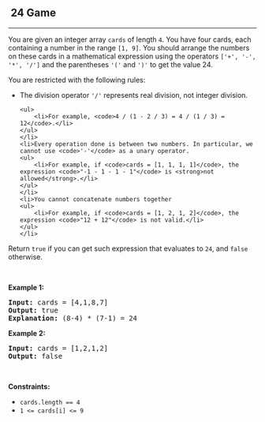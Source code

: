 <h2>  24 Game</h2><hr><div><p>You are given an integer array <code>cards</code> of length <code>4</code>. You have four cards, each containing a number in the range <code>[1, 9]</code>. You should arrange the numbers on these cards in a mathematical expression using the operators <code>['+', '-', '*', '/']</code> and the parentheses <code>'('</code> and <code>')'</code> to get the value 24.</p>

<p>You are restricted with the following rules:</p>

<ul>
	<li>The division operator <code>'/'</code> represents real division, not integer division.

	<ul>
		<li>For example, <code>4 / (1 - 2 / 3) = 4 / (1 / 3) = 12</code>.</li>
	</ul>
	</li>
	<li>Every operation done is between two numbers. In particular, we cannot use <code>'-'</code> as a unary operator.
	<ul>
		<li>For example, if <code>cards = [1, 1, 1, 1]</code>, the expression <code>"-1 - 1 - 1 - 1"</code> is <strong>not allowed</strong>.</li>
	</ul>
	</li>
	<li>You cannot concatenate numbers together
	<ul>
		<li>For example, if <code>cards = [1, 2, 1, 2]</code>, the expression <code>"12 + 12"</code> is not valid.</li>
	</ul>
	</li>
</ul>

<p>Return <code>true</code> if you can get such expression that evaluates to <code>24</code>, and <code>false</code> otherwise.</p>

<p>&nbsp;</p>
<p><strong>Example 1:</strong></p>

<pre><strong>Input:</strong> cards = [4,1,8,7]
<strong>Output:</strong> true
<strong>Explanation:</strong> (8-4) * (7-1) = 24
</pre>

<p><strong>Example 2:</strong></p>

<pre><strong>Input:</strong> cards = [1,2,1,2]
<strong>Output:</strong> false
</pre>

<p>&nbsp;</p>
<p><strong>Constraints:</strong></p>

<ul>
	<li><code>cards.length == 4</code></li>
	<li><code>1 &lt;= cards[i] &lt;= 9</code></li>
</ul>
</div>